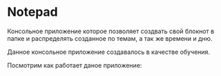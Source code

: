 # Notepad
Консольное приложение которое позволяет создвать свой блокнот в папке и распределять созданное по темам, а так же времени и дню.

Данное консольное приложение создавалось в качестве обучения.

Посмотрим как работает даное приложение: 

